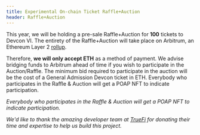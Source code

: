 ```yaml
---
title: Experimental On-chain Ticket Raffle+Auction
header: Raffle+Auction
---
```

This year, we will be holding a pre-sale Raffle+Auction for **100** tickets to Devcon VI. The entirety of the Raffle+Auction will take place on Arbitrum, an Ethereum Layer 2 [rollup](https://vitalik.ca/general/2021/01/05/rollup.html).

Therefore, **we will only accept ETH** as a method of payment. We advise bridging funds to Arbitrum ahead of time if you wish to participate in the Auction/Raffle. The minimum bid required to participate in the auction will be the cost of a General Admission Devcon ticket in ETH. Everybody who participates in the Raffle & Auction will get a POAP NFT to indicate participation.

*Everybody who participates in the Raffle & Auction will get a POAP NFT to indicate participation.*

*We'd like to thank the amazing developer team at [TrueFi](https://truefi.io/) for donating their time and expertise to help us build this project.*